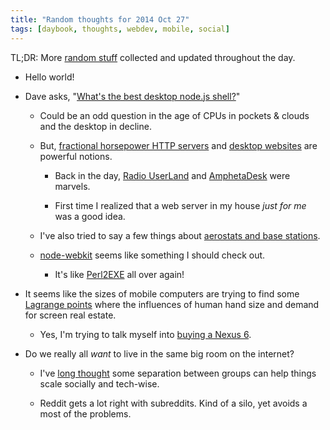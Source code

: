 ```yaml
---
title: "Random thoughts for 2014 Oct 27"
tags: [daybook, thoughts, webdev, mobile, social]
---
```


TL;DR: More [random stuff][why] collected and updated throughout the day.

[why]: http://blog.lmorchard.com/2014/10/23/wtfomgbullets

<!--more-->

* Hello world!

* Dave asks, "[What's the best desktop node.js shell?][nodeshell]"

  * Could be an odd question in the age of CPUs in pockets
    & clouds and the desktop in decline.

  * But, [fractional horsepower HTTP servers][frac] and [desktop
    websites][deskweb] are powerful notions.

    * Back in the day, [Radio UserLand][ruser] and [AmphetaDesk][] were
      marvels.
      
    * First time I realized that a web server in my
      house *just for me* was a good idea.

  * I've also tried to say a few things about [aerostats and base
    stations][aerostats].

  * [node-webkit][] seems like something I should check out.

    * It's like [Perl2EXE][] all over again!

[perl2exe]: http://www.indigostar.com/perl2exe.php
[ruser]: http://radio.userland.com/ 
[AmphetaDesk]: http://www.disobey.com/amphetadesk/
[node-webkit]: https://github.com/rogerwang/node-webkit
[aerostats]: http://blog.lmorchard.com/2012/07/25/aerostats-base-stations-and-the-cloud/  
[deskweb]: http://scripting.com/davenet/2001/01/04/desktopWebsites.html
[frac]: http://scripting.com/davenet/1997/09/14/FractionalHorsepowerHTTPSe.html
[nodeshell]: http://scripting.com/2014/10/27/whatsTheBestDesktopNodejsShell.html

* It seems like the sizes of mobile computers are trying to find some
  [Lagrange points][] where the influences of human hand size and demand for
  screen real estate.

  * Yes, I'm trying to talk myself into [buying a Nexus 6][n6].

[n6]: http://newsroom.t-mobile.com/news/t-mobile-to-bring-nexus-6-to-its-data-strong-network-this-november.htm

* Do we really all *want* to live in the same big room on the internet?

  * I've [long thought][] some separation between groups can help things scale
   socially and tech-wise.

  * Reddit gets a lot right with subreddits. Kind of a
    silo, yet avoids a most of the problems.

[long thought]: http://decafbad.com/recaffeinated/archives/2007/11/20/WoWEVEandDelicious.html
[Lagrange points]: http://en.wikipedia.org/wiki/Lagrangian_point

<!-- vim: set wrap wm=5 syntax=mkd textwidth=78: -->
